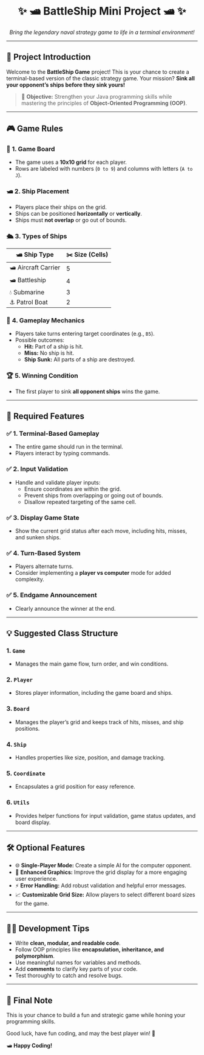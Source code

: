 <h1 align="center">✨ 🛥️ <strong>BattleShip Mini Project</strong> 🛥️ ✨</h1>

<p align="center">
  <i>Bring the legendary naval strategy game to life in a terminal environment!</i>
</p>

---

## 📌 **Project Introduction**
Welcome to the **BattleShip Game** project! This is your chance to create a terminal-based version of the classic strategy game.
Your mission? **Sink all your opponent’s ships before they sink yours!**

> 🎯 **Objective:** Strengthen your Java programming skills while mastering the principles of **Object-Oriented Programming (OOP)**.

---

## 🎮 **Game Rules**

### 🎲 **1. Game Board**
- The game uses a **10x10 grid** for each player.
- Rows are labeled with numbers (`0 to 9`) and columns with letters (`A to J`).

### 🛥️ **2. Ship Placement**
- Players place their ships on the grid.
- Ships can be positioned **horizontally** or **vertically**.
- Ships must **not overlap** or go out of bounds.

### 🛳️ **3. Types of Ships**
| 🛥 **Ship Type**      | ✂️ **Size (Cells)** |
|----------------------|--------------------|
| 🛥 Aircraft Carrier   | 5                  |
| 🛥 Battleship         | 4                  |
| 💧 Submarine          | 3                  |
| ⚓ Patrol Boat         | 2                  |

### 🎯 **4. Gameplay Mechanics**
- Players take turns entering target coordinates (e.g., `B5`).
- Possible outcomes:
  - **Hit:** Part of a ship is hit.
  - **Miss:** No ship is hit.
  - **Ship Sunk:** All parts of a ship are destroyed.

### 🏆 **5. Winning Condition**
- The first player to sink **all opponent ships** wins the game.

---

## 🔧 **Required Features**

### ✅ **1. Terminal-Based Gameplay**
- The entire game should run in the terminal.
- Players interact by typing commands.

### ✅ **2. Input Validation**
- Handle and validate player inputs:
  - Ensure coordinates are within the grid.
  - Prevent ships from overlapping or going out of bounds.
  - Disallow repeated targeting of the same cell.

### ✅ **3. Display Game State**
- Show the current grid status after each move, including hits, misses, and sunken ships.

### ✅ **4. Turn-Based System**
- Players alternate turns.
- Consider implementing a **player vs computer** mode for added complexity.

### ✅ **5. Endgame Announcement**
- Clearly announce the winner at the end.

---

## 💡 **Suggested Class Structure**

### **1. `Game`**
- Manages the main game flow, turn order, and win conditions.

### **2. `Player`**
- Stores player information, including the game board and ships.

### **3. `Board`**
- Manages the player’s grid and keeps track of hits, misses, and ship positions.

### **4. `Ship`**
- Handles properties like size, position, and damage tracking.

### **5. `Coordinate`**
- Encapsulates a grid position for easy reference.

### **6. `Utils`**
- Provides helper functions for input validation, game status updates, and board display.

---

## 🛠️ **Optional Features**
- 🌐 **Single-Player Mode:** Create a simple AI for the computer opponent.
- 🔧 **Enhanced Graphics:** Improve the grid display for a more engaging user experience.
- ⚡️ **Error Handling:** Add robust validation and helpful error messages.
- 📈 **Customizable Grid Size:** Allow players to select different board sizes for the game.

---

## 👨‍💻 **Development Tips**
- Write **clean, modular, and readable code**.
- Follow OOP principles like **encapsulation, inheritance, and polymorphism**.
- Use meaningful names for variables and methods.
- Add **comments** to clarify key parts of your code.
- Test thoroughly to catch and resolve bugs.

---

## 🎉 **Final Note**
This is your chance to build a fun and strategic game while honing your programming skills.

Good luck, have fun coding, and may the best player win! 🚀

🛥 **Happy Coding!**

